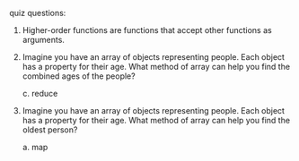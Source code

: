 quiz questions:

1. Higher-order functions are functions that accept other functions as 
arguments.

2. Imagine you have an array of objects representing people. Each object has
a property for their age. What method of array can help you find the combined
ages of the people?

	c. reduce

3. Imagine you have an array of objects representing people. Each object 
has a property for their age. What method of array can help you find
 the oldest person?
	
	a. map	
